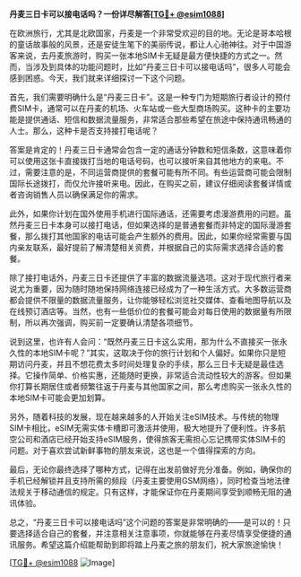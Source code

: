**丹麦三日卡可以接电话吗？一份详尽解答[[TG💪+ @esim1088](https://t.me/s/esim1088)]**

在欧洲旅行，尤其是北欧国家，丹麦是一个非常受欢迎的目的地。无论是哥本哈根的童话故事般的风景，还是安徒生笔下的美丽传说，都让人心驰神往。对于中国游客来说，去丹麦旅游时，购买一张本地SIM卡无疑是最方便快捷的方式之一。然而，当涉及到具体的功能问题时，比如“丹麦三日卡可以接电话吗”，很多人可能会感到困惑。今天，我们就来详细探讨一下这个问题。

首先，我们需要明确什么是“丹麦三日卡”。这是一种专门为短期旅行者设计的预付费SIM卡，通常可以在丹麦的机场、火车站或一些大型商场购买。这种卡的主要功能是提供通话、短信和数据流量服务，非常适合那些希望在旅途中保持通讯畅通的人士。那么，这种卡是否支持接打电话呢？

答案是肯定的！丹麦三日卡通常会包含一定的通话分钟数和短信条数，这意味着你可以使用这张卡直接拨打当地的电话号码，也可以接听来自其他地方的来电。不过，需要注意的是，不同运营商提供的套餐可能有所不同。有些运营商可能会限制国际长途拨打，而仅允许接听来电。因此，在购买之前，建议仔细阅读套餐详情或者咨询销售人员以确保满足你的需求。

此外，如果你计划在国外使用手机进行国际通话，还需要考虑漫游费用的问题。虽然丹麦三日卡本身可以接打电话，但如果选择的是普通套餐而非特定的国际漫游套餐，那么拨打其他国家的电话可能会产生额外的费用。因此，如果你经常需要与国内亲友联系，最好提前了解清楚相关资费，并根据自己的实际需求选择合适的套餐。

除了接打电话外，丹麦三日卡还提供了丰富的数据流量选项。这对于现代旅行者来说尤为重要，因为随时随地保持网络连接已经成为了一种生活方式。大多数运营商都会提供不限量的数据流量服务，让你能够轻松浏览社交媒体、查看地图导航以及在线预订酒店等。当然，也有一些低价位的套餐可能会对每日使用的数据量有所限制，所以再次强调，购买前一定要确认清楚各项细节。

说到这里，也许有人会问：“既然丹麦三日卡这么实用，那为什么不直接买一张永久性的本地SIM卡呢？”其实，这取决于你的旅行计划和个人偏好。如果你只是短期访问丹麦，并且不想花费太多时间处理复杂的手续，那么三日卡无疑是最佳选择。它操作简单、价格实惠，还能随时更换，非常适合流动性较大的游客。但如果你打算长期居住或者频繁往返于丹麦与其他国家之间，那么考虑购买一张永久性的本地SIM卡可能会更加划算。

另外，随着科技的发展，现在越来越多的人开始关注eSIM技术。与传统的物理SIM卡相比，eSIM无需实体卡槽即可激活并使用，极大地提升了便利性。许多航空公司和酒店已经开始支持eSIM服务，使得旅客无需担心忘记携带实体SIM卡的问题。对于喜欢尝试新鲜事物的朋友来说，这也是一个值得探索的方向。

最后，无论你最终选择了哪种方式，记得在出发前做好充分准备。例如，确保你的手机已经解锁并且支持所需的频段（丹麦主要使用GSM网络），同时检查当地法律法规关于移动通信的规定。只有这样，才能保证你在丹麦期间享受到顺畅无阻的通讯体验。

总之，“丹麦三日卡可以接电话吗”这个问题的答案是非常明确的——是可以的！只要选择适合自己的套餐，并注意相关注意事项，你就能够在丹麦尽情享受便捷的通讯服务。希望这篇介绍能帮助到即将踏上丹麦之旅的朋友们，祝大家旅途愉快！

[[TG💪+ @esim1088](https://t.me/s/esim1088) ![Image](https://i.postimg.cc/4NQfJmqS/Snipaste-2025-05-13-00-14-12.png)]